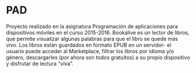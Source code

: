 # PAD
Proyecto realizado en la asignatura Programación de aplicaciones para dispositivos móviles en el curso 2015-2016. Bookalive es un lector de libros, que permite visualizar algunas palabras para que el libro se quede más vivo. Los libros están guardados en formato EPUB en un servidor- el usuario puede acceder al Marketplace, filtrar los libros por idioma y/o género, descargarles (por ahora son todos gratuitos) a su propio dispositivo y disfrutar de lectura "viva”.
